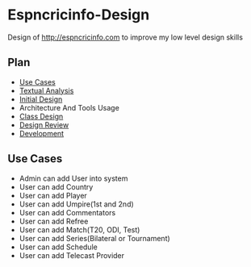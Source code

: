 # Espncricinfo-Design
Design of http://espncricinfo.com to improve my low level design skills

## Plan
- [Use Cases](#use-cases)
- [Textual Analysis](#textual-analysis)
- [Initial Design](#initial-design)
- Architecture And Tools Usage
- [Class Design](#class-design)
- [Design Review](#design-review)
- [Development](#development)

## Use Cases
- Admin can add User into system
- User can add Country
- User can add Player
- User can add Umpire(1st and 2nd)
- User can add Commentators
- User can add Refree
- User can add Match(T20, ODI, Test)
- User can add Series(Bilateral or Tournament)
- User can add Schedule
- User can add Telecast Provider
